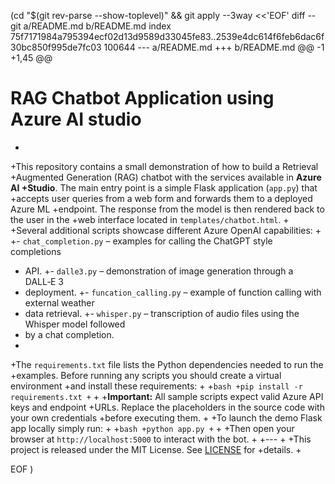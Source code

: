  (cd "$(git rev-parse --show-toplevel)" && git apply --3way <<'EOF' 
diff --git a/README.md b/README.md
index 75f7171984a795394ecf02d13d9589d33045fe83..2539e4dc614f6feb6dac6f30bc850f995de7fc03 100644
--- a/README.md
+++ b/README.md
@@ -1 +1,45 @@
 # RAG Chatbot Application using Azure AI studio
+
+This repository contains a small demonstration of how to build a Retrieval
+Augmented Generation (RAG) chatbot with the services available in **Azure AI
+Studio**.  The main entry point is a simple Flask application (`app.py`) that
+accepts user queries from a web form and forwards them to a deployed Azure ML
+endpoint.  The response from the model is then rendered back to the user in the
+web interface located in `templates/chatbot.html`.
+
+Several additional scripts showcase different Azure OpenAI capabilities:
+
+- `chat_completion.py` – examples for calling the ChatGPT style completions
+  API.
+- `dalle3.py` – demonstration of image generation through a DALL‑E 3
+  deployment.
+- `funcation_calling.py` – example of function calling with external weather
+  data retrieval.
+- `whisper.py` – transcription of audio files using the Whisper model followed
+  by a chat completion.
+
+The `requirements.txt` file lists the Python dependencies needed to run the
+examples.  Before running any scripts you should create a virtual environment
+and install these requirements:
+
+```bash
+pip install -r requirements.txt
+```
+
+**Important:** All sample scripts expect valid Azure API keys and endpoint
+URLs.  Replace the placeholders in the source code with your own credentials
+before executing them.
+
+To launch the demo Flask app locally simply run:
+
+```bash
+python app.py
+```
+
+Then open your browser at `http://localhost:5000` to interact with the bot.
+
+---
+
+This project is released under the MIT License.  See [LICENSE](LICENSE) for
+details.
+
 
EOF
)
